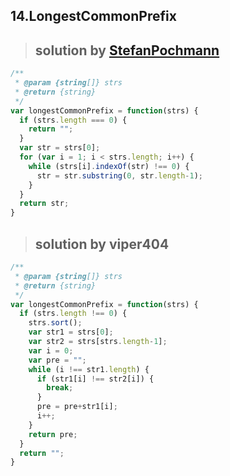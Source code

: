 ## 14.LongestCommonPrefix
> ## solution by [StefanPochmann](https://discuss.leetcode.com/topic/6987/java-code-with-13-lines)

```javascript
/**
 * @param {string[]} strs
 * @return {string}
 */
var longestCommonPrefix = function(strs) {
  if (strs.length === 0) {
    return "";
  }
  var str = strs[0];
  for (var i = 1; i < strs.length; i++) {
    while (strs[i].indexOf(str) !== 0) {
      str = str.substring(0, str.length-1);
    }
  }
  return str;
}
```
> ## solution by viper404

```javascript
/**
 * @param {string[]} strs
 * @return {string}
 */
var longestCommonPrefix = function(strs) {
  if (strs.length !== 0) {
    strs.sort();
    var str1 = strs[0];
    var str2 = strs[strs.length-1];
    var i = 0;
    var pre = "";
    while (i !== str1.length) {
      if (str1[i] !== str2[i]) {
        break;
      }
      pre = pre+str1[i];
      i++;
    }
    return pre;
  }
  return "";
}
```
